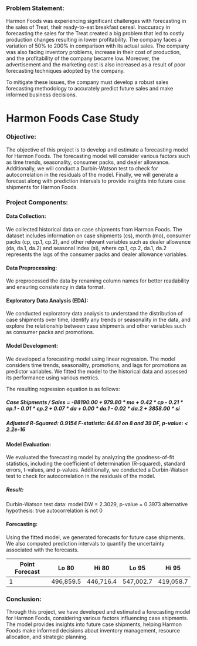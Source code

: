 ### Problem Statement:
Harmon Foods was experiencing significant challenges with forecasting in the sales of Treat, their ready-to-eat breakfast cereal. Inaccuracy in forecasting the sales for the Treat created a big problem that led to costly production changes resulting in lower profitability. The company faces a variation of 50% to 200% in comparison with its actual sales. The company was also facing inventory problems, increase in their cost of production, and the profitability of the company became low. Moreover, the advertisement and the marketing cost is also increased as a result of poor forecasting techniques adopted by the company. 

To mitigate these issues, the company must develop a robust sales forecasting methodology to accurately predict future sales and make informed business decisions.


# Harmon Foods Case Study

### Objective:
The objective of this project is to develop and estimate a forecasting model for Harmon Foods. The forecasting model will consider various factors such as time trends, seasonality, consumer packs, and dealer allowance. Additionally, we will conduct a Durbin-Watson test to check for autocorrelation in the residuals of the model. Finally, we will generate a forecast along with prediction intervals to provide insights into future case shipments for Harmon Foods.

### Project Components:
#### Data Collection: 
We collected historical data on case shipments from Harmon Foods. The dataset includes information on case shipments (cs), month (mo), consumer packs (cp, cp.1, cp.2), and other relevant variables such as dealer allowance (da, da.1, da.2) and seasonal index (si), where cp.1, cp.2, da.1, da.2 represents the lags of the consumer packs and dealer allowance variables.
#### Data Preprocessing: 
We preprocessed the data by renaming column names for better readability and ensuring consistency in data format.
#### Exploratory Data Analysis (EDA): 
We conducted exploratory data analysis to understand the distribution of case shipments over time, identify any trends or seasonality in the data, and explore the relationship between case shipments and other variables such as consumer packs and promotions.
#### Model Development: 
We developed a forecasting model using linear regression. The model considers time trends, seasonality, promotions, and lags for promotions as predictor variables. We fitted the model to the historical data and assessed its performance using various metrics.

The resulting regression equation is as follows:

##### Case Shipments / Sales = -88190.00 + 979.80 * mo + 0.42 * cp  - 0.21 * cp.1 - 0.01 * cp.2 + 0.07 * da + 0.00 * da.1 - 0.02 * da.2 + 3858.00 * si

##### Adjusted R-Squared: 0.9154 F-statistic: 64.61 on 8 and 39 DF,  p-value: < 2.2e-16

#### Model Evaluation: 
We evaluated the forecasting model by analyzing the goodness-of-fit statistics, including the coefficient of determination (R-squared), standard errors, t-values, and p-values. Additionally, we conducted a Durbin-Watson test to check for autocorrelation in the residuals of the model.

##### Result: 
Durbin-Watson test
data:  model
DW = 2.3029, p-value = 0.3973
alternative hypothesis: true autocorrelation is not 0

#### Forecasting: 
Using the fitted model, we generated forecasts for future case shipments. We also computed prediction intervals to quantify the uncertainty associated with the forecasts.

| Point Forecast | Lo 80     | Hi 80     | Lo 95     | Hi 95     |
|----------------|-----------|-----------|-----------|-----------|
| 1              | 496,859.5  | 446,716.4  | 547,002.7  | 419,058.7  |

### Conclusion:
Through this project, we have developed and estimated a forecasting model for Harmon Foods, considering various factors influencing case shipments. The model provides insights into future case shipments, helping Harmon Foods make informed decisions about inventory management, resource allocation, and strategic planning.
